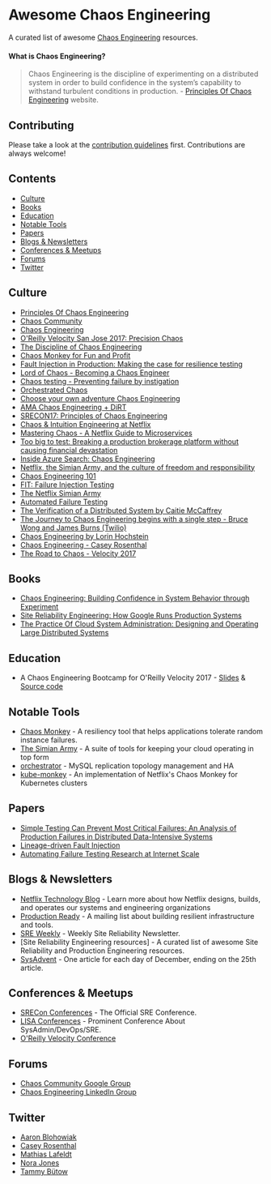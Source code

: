 # Awesome Chaos Engineering

A curated list of awesome [Chaos Engineering](http://principlesofchaos.org/) resources.

#### What is Chaos Engineering?
> Chaos Engineering is the discipline of experimenting on a distributed system in order to build confidence in the system’s capability to withstand turbulent conditions in production. - [Principles Of Chaos Engineering](http://principlesofchaos.org/) website.

## Contributing

Please take a look at the [contribution guidelines](CONTRIBUTING.md) first. Contributions are always welcome!

## Contents
- [Culture](#culture)
- [Books](#books)
- [Education](#education)
- [Notable Tools](#notable-tools)
- [Papers](#papers)
- [Blogs & Newsletters](#blogs--newsletters)
- [Conferences & Meetups](#conferences--meetups)
- [Forums](#forums)
- [Twitter](#twitter)

## Culture
* [Principles Of Chaos Engineering](http://principlesofchaos.org/)
* [Chaos Community](http://chaos.community/)
* [Chaos Engineering](https://www.infoq.com/articles/chaos-engineering)
* [O'Reilly Velocity San Jose 2017: Precision Chaos](https://www.youtube.com/watch?v=C11LNUEaHuo)
* [The Discipline of Chaos Engineering](https://blog.gremlininc.com/the-discipline-of-chaos-engineering-e39d2383c459)
* [Chaos Monkey for Fun and Profit](https://medium.com/production-ready/chaos-monkey-for-fun-and-profit-87e2f343db31)
* [Fault Injection in Production: Making the case for resilience testing](https://queue.acm.org/detail.cfm?id=2353017)
* [Lord of Chaos - Becoming a Chaos Engineer](https://vimeo.com/groups/jz2016/videos/181925286)
* [Chaos testing - Preventing failure by instigation](http://www.cakesolutions.net/teamblogs/chaos-testing-preventing-failure-by-instiga)
* [Orchestrated Chaos](https://docs.google.com/presentation/d/1zzHS3qoPGzwsSna5-uk3Xt7LW_3Fr6ag8JDkeyrKwL4/edit#slide=id.p)
* [Choose your own adventure Chaos Engineering](https://www.slideshare.net/NoraJones1/choose-your-own-adventure-qcon-2017-1)
* [AMA Chaos Engineering + DiRT](http://pages.catchpoint.com/AMA-Chaos-DiRT.html)
* [SRECON17: Principles of Chaos Engineering](https://www.usenix.org/conference/srecon17americas/program/presentation/rosenthal)
* [Chaos & Intuition Engineering at Netflix](https://www.youtube.com/watch?v=Q4nniyAarbs)
* [Mastering Chaos - A Netflix Guide to Microservices](https://www.youtube.com/watch?v=CZ3wIuvmHeM)
* [Too big to test: Breaking a production brokerage platform without causing financial devastation](https://conferences.oreilly.com/velocity/devops-web-performance-ny-2015/public/schedule/detail/45012)
* [Inside Azure Search: Chaos Engineering](https://azure.microsoft.com/en-us/blog/inside-azure-search-chaos-engineering/)
* [Netflix, the Simian Army, and the culture of freedom and responsibility](https://devops.com/netflix-the-simian-army-and-the-culture-of-freedom-and-responsibility/)
* [Chaos Engineering 101](https://medium.com/production-ready/chaos-engineering-101-1103059fae44)
* [FIT: Failure Injection Testing](https://medium.com/netflix-techblog/fit-failure-injection-testing-35d8e2a9bb2)
* [The Netflix Simian Army](https://medium.com/netflix-techblog/the-netflix-simian-army-16e57fbab116)
* [Automated Failure Testing](https://medium.com/netflix-techblog/automated-failure-testing-86c1b8bc841f)
* [The Verification of a Distributed System by Caitie McCaffrey](http://queue.acm.org/detail.cfm?ref=rss&id=2889274)
* [The Journey to Chaos Engineering begins with a single step - Bruce Wong and James Burns (Twilio)](https://www.youtube.com/watch?v=rKAo2wANiHM)
* [Chaos Engineering by Lorin Hochstein](https://www.youtube.com/watch?v=vq4QZ4_YDok)
* [Chaos Engineering - Casey Rosenthal](https://www.youtube.com/watch?v=6OIOpx_dVFY)
* [The Road to Chaos - Velocity 2017](https://github.com/norajones/Presentations/blob/master/The%20Road%20To%20Chaos%20-%20Velocity%202017.pdf)

## Books
* [Chaos Engineering: Building Confidence in System Behavior through Experiment](http://www.oreilly.com/webops-perf/free/chaos-engineering.csp)
* [Site Reliability Engineering: How Google Runs Production Systems](https://landing.google.com/sre/book.html)
* [The Practice Of Cloud System Administration: Designing and Operating Large Distributed Systems](http://the-cloud-book.com/)

## Education
* A Chaos Engineering Bootcamp for O'Reilly Velocity 2017 - [Slides](https://speakerdeck.com/tammybutow/chaos-engineering-bootcamp) & [Source code](https://github.com/tammybutow/chaos_engineering_bootcamp)

## Notable Tools
* [Chaos Monkey](https://github.com/Netflix/chaosmonkey) - A resiliency tool that helps applications tolerate random instance failures.
* [The Simian Army](https://github.com/Netflix/SimianArmy) - A suite of tools for keeping your cloud operating in top form
* [orchestrator](https://github.com/github/orchestrator) - MySQL replication topology management and HA
* [kube-monkey](https://github.com/asobti/kube-monkey) - An implementation of Netflix's Chaos Monkey for Kubernetes clusters

## Papers
* [Simple Testing Can Prevent Most Critical Failures: An Analysis of Production Failures in Distributed Data-Intensive Systems](https://www.usenix.org/system/files/conference/osdi14/osdi14-paper-yuan.pdf)
* [Lineage-driven Fault Injection](https://people.eecs.berkeley.edu/~palvaro/molly.pdf)
* [Automating Failure Testing Research at Internet Scale ](https://people.ucsc.edu/~palvaro/fit-ldfi.pdf)

## Blogs & Newsletters
* [Netflix Technology Blog](https://medium.com/@NetflixTechBlog) - Learn more about how Netflix designs, builds, and operates our systems and engineering organizations
* [Production Ready](https://tinyletter.com/production-ready) - A mailing list about building resilient infrastructure and tools.
* [SRE Weekly](https://sreweekly.com/) - Weekly Site Reliability Newsletter.
* [Site Reliability Engineering resources] - A curated list of awesome Site Reliability and Production Engineering resources.
* [SysAdvent](https://sysadvent.blogspot.com) - One article for each day of December, ending on the 25th article.

## Conferences & Meetups
* [SRECon Conferences](https://www.usenix.org/conferences/byname/925) - The Official SRE Conference.
* [LISA Conferences](https://www.usenix.org/conferences/byname/5) - Prominent Conference About SysAdmin/DevOps/SRE.
* [O'Reilly Velocity Conference](https://conferences.oreilly.com/velocity/)

## Forums
* [Chaos Community Google Group](https://groups.google.com/forum/#!forum/chaos-community)
* [Chaos Engineering LinkedIn Group](https://www.linkedin.com/groups/7057761)

## Twitter
* [Aaron Blohowiak](https://twitter.com/aaronblohowiak)
* [Casey Rosenthal](https://twitter.com/caseyrosenthal)
* [Mathias Lafeldt](https://twitter.com/mlafeldt)
* [Nora Jones](https://twitter.com/nora_js)
* [Tammy Bütow](https://twitter.com/tammybutow)
